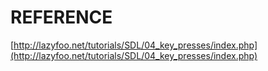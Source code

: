 # REFERENCE

[http://lazyfoo.net/tutorials/SDL/04_key_presses/index.php](http://lazyfoo.net/tutorials/SDL/04_key_presses/index.php)
